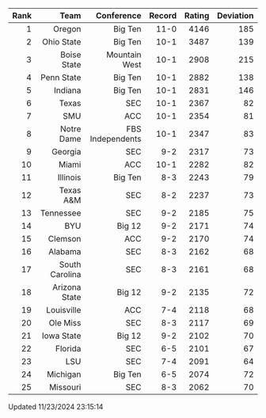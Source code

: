 | Rank  | Team                 | Conference           | Record   | Rating | Deviation |
| ---:  | ---:                 | ---:                 | ---:     | ---:   | ---:      |
| 1     | Oregon               | Big Ten              | 11-0     | 4146   | 185       |
| 2     | Ohio State           | Big Ten              | 10-1     | 3487   | 139       |
| 3     | Boise State          | Mountain West        | 10-1     | 2908   | 215       |
| 4     | Penn State           | Big Ten              | 10-1     | 2882   | 138       |
| 5     | Indiana              | Big Ten              | 10-1     | 2831   | 146       |
| 6     | Texas                | SEC                  | 10-1     | 2367   | 82        |
| 7     | SMU                  | ACC                  | 10-1     | 2354   | 81        |
| 8     | Notre Dame           | FBS Independents     | 10-1     | 2347   | 83        |
| 9     | Georgia              | SEC                  | 9-2      | 2317   | 73        |
| 10    | Miami                | ACC                  | 10-1     | 2282   | 82        |
| 11    | Illinois             | Big Ten              | 8-3      | 2243   | 79        |
| 12    | Texas A&M            | SEC                  | 8-2      | 2237   | 73        |
| 13    | Tennessee            | SEC                  | 9-2      | 2185   | 75        |
| 14    | BYU                  | Big 12               | 9-2      | 2171   | 74        |
| 15    | Clemson              | ACC                  | 9-2      | 2170   | 74        |
| 16    | Alabama              | SEC                  | 8-3      | 2162   | 68        |
| 17    | South Carolina       | SEC                  | 8-3      | 2161   | 68        |
| 18    | Arizona State        | Big 12               | 9-2      | 2135   | 72        |
| 19    | Louisville           | ACC                  | 7-4      | 2118   | 68        |
| 20    | Ole Miss             | SEC                  | 8-3      | 2117   | 69        |
| 21    | Iowa State           | Big 12               | 9-2      | 2102   | 70        |
| 22    | Florida              | SEC                  | 6-5      | 2101   | 67        |
| 23    | LSU                  | SEC                  | 7-4      | 2091   | 64        |
| 24    | Michigan             | Big Ten              | 6-5      | 2074   | 72        |
| 25    | Missouri             | SEC                  | 8-3      | 2062   | 70        |

Updated 11/23/2024 23:15:14
